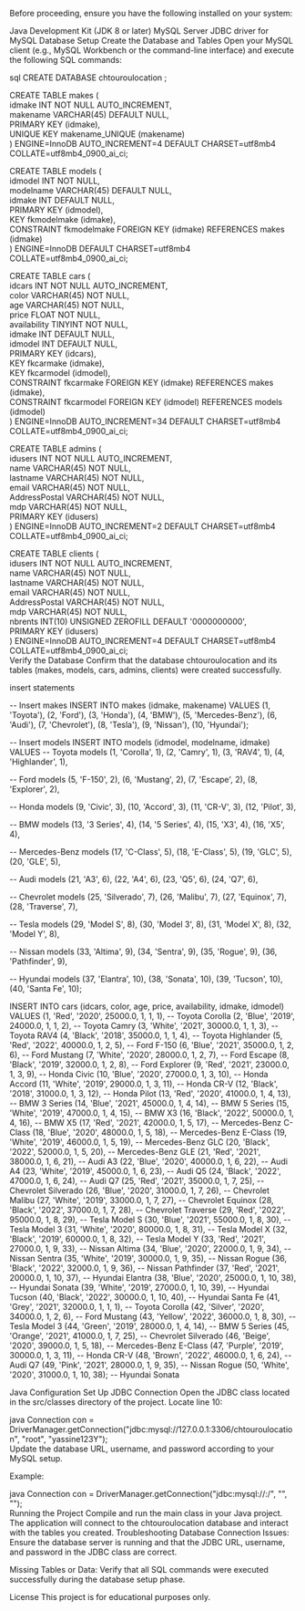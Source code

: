 Before proceeding, ensure you have the following installed on your system:

Java Development Kit (JDK 8 or later)
MySQL Server
JDBC driver for MySQL
Database Setup
Create the Database and Tables
Open your MySQL client (e.g., MySQL Workbench or the command-line interface) and execute the following SQL commands:

sql
CREATE DATABASE chtouroulocation ;  

CREATE TABLE makes (  
    idmake INT NOT NULL AUTO_INCREMENT,  
    makename VARCHAR(45) DEFAULT NULL,  
    PRIMARY KEY (idmake),  
    UNIQUE KEY makename_UNIQUE (makename)  
) ENGINE=InnoDB AUTO_INCREMENT=4 DEFAULT CHARSET=utf8mb4 COLLATE=utf8mb4_0900_ai_ci;  

CREATE TABLE models (  
    idmodel INT NOT NULL,  
    modelname VARCHAR(45) DEFAULT NULL,  
    idmake INT DEFAULT NULL,  
    PRIMARY KEY (idmodel),  
    KEY fkmodelmake (idmake),  
    CONSTRAINT fkmodelmake FOREIGN KEY (idmake) REFERENCES makes (idmake)  
) ENGINE=InnoDB DEFAULT CHARSET=utf8mb4 COLLATE=utf8mb4_0900_ai_ci;  

CREATE TABLE cars (  
    idcars INT NOT NULL AUTO_INCREMENT,  
    color VARCHAR(45) NOT NULL,  
    age VARCHAR(45) NOT NULL,  
    price FLOAT NOT NULL,  
    availability TINYINT NOT NULL,  
    idmake INT DEFAULT NULL,  
    idmodel INT DEFAULT NULL,  
    PRIMARY KEY (idcars),  
    KEY fkcarmake (idmake),  
    KEY fkcarmodel (idmodel),  
    CONSTRAINT fkcarmake FOREIGN KEY (idmake) REFERENCES makes (idmake),  
    CONSTRAINT fkcarmodel FOREIGN KEY (idmodel) REFERENCES models (idmodel)  
) ENGINE=InnoDB AUTO_INCREMENT=34 DEFAULT CHARSET=utf8mb4 COLLATE=utf8mb4_0900_ai_ci;  

CREATE TABLE admins (  
    idusers INT NOT NULL AUTO_INCREMENT,  
    name VARCHAR(45) NOT NULL,  
    lastname VARCHAR(45) NOT NULL,  
    email VARCHAR(45) NOT NULL,  
    AddressPostal VARCHAR(45) NOT NULL,  
    mdp VARCHAR(45) NOT NULL,  
    PRIMARY KEY (idusers)  
) ENGINE=InnoDB AUTO_INCREMENT=2 DEFAULT CHARSET=utf8mb4 COLLATE=utf8mb4_0900_ai_ci;  

CREATE TABLE clients (  
    idusers INT NOT NULL AUTO_INCREMENT,  
    name VARCHAR(45) NOT NULL,  
    lastname VARCHAR(45) NOT NULL,  
    email VARCHAR(45) NOT NULL,  
    AddressPostal VARCHAR(45) NOT NULL,  
    mdp VARCHAR(45) NOT NULL,  
    nbrents INT(10) UNSIGNED ZEROFILL DEFAULT '0000000000',  
    PRIMARY KEY (idusers)  
) ENGINE=InnoDB AUTO_INCREMENT=4 DEFAULT CHARSET=utf8mb4 COLLATE=utf8mb4_0900_ai_ci;  
Verify the Database
Confirm that the database chtouroulocation and its tables (makes, models, cars, admins, clients) were created successfully.

insert statements

-- Insert makes
INSERT INTO makes (idmake, makename) VALUES
(1, 'Toyota'),
(2, 'Ford'),
(3, 'Honda'),
(4, 'BMW'),
(5, 'Mercedes-Benz'),
(6, 'Audi'),
(7, 'Chevrolet'),
(8, 'Tesla'),
(9, 'Nissan'),
(10, 'Hyundai');

-- Insert models
INSERT INTO models (idmodel, modelname, idmake) VALUES
-- Toyota models
(1, 'Corolla', 1),
(2, 'Camry', 1),
(3, 'RAV4', 1),
(4, 'Highlander', 1),

-- Ford models
(5, 'F-150', 2),
(6, 'Mustang', 2),
(7, 'Escape', 2),
(8, 'Explorer', 2),

-- Honda models
(9, 'Civic', 3),
(10, 'Accord', 3),
(11, 'CR-V', 3),
(12, 'Pilot', 3),

-- BMW models
(13, '3 Series', 4),
(14, '5 Series', 4),
(15, 'X3', 4),
(16, 'X5', 4),

-- Mercedes-Benz models
(17, 'C-Class', 5),
(18, 'E-Class', 5),
(19, 'GLC', 5),
(20, 'GLE', 5),

-- Audi models
(21, 'A3', 6),
(22, 'A4', 6),
(23, 'Q5', 6),
(24, 'Q7', 6),

-- Chevrolet models
(25, 'Silverado', 7),
(26, 'Malibu', 7),
(27, 'Equinox', 7),
(28, 'Traverse', 7),

-- Tesla models
(29, 'Model S', 8),
(30, 'Model 3', 8),
(31, 'Model X', 8),
(32, 'Model Y', 8),

-- Nissan models
(33, 'Altima', 9),
(34, 'Sentra', 9),
(35, 'Rogue', 9),
(36, 'Pathfinder', 9),

-- Hyundai models
(37, 'Elantra', 10),
(38, 'Sonata', 10),
(39, 'Tucson', 10),
(40, 'Santa Fe', 10);

INSERT INTO cars (idcars, color, age, price, availability, idmake, idmodel) VALUES
(1, 'Red', '2020', 25000.0, 1, 1, 1), -- Toyota Corolla
(2, 'Blue', '2019', 24000.0, 1, 1, 2), -- Toyota Camry
(3, 'White', '2021', 30000.0, 1, 1, 3), -- Toyota RAV4
(4, 'Black', '2018', 35000.0, 1, 1, 4), -- Toyota Highlander
(5, 'Red', '2022', 40000.0, 1, 2, 5), -- Ford F-150
(6, 'Blue', '2021', 35000.0, 1, 2, 6), -- Ford Mustang
(7, 'White', '2020', 28000.0, 1, 2, 7), -- Ford Escape
(8, 'Black', '2019', 32000.0, 1, 2, 8), -- Ford Explorer
(9, 'Red', '2021', 23000.0, 1, 3, 9), -- Honda Civic
(10, 'Blue', '2020', 27000.0, 1, 3, 10), -- Honda Accord
(11, 'White', '2019', 29000.0, 1, 3, 11), -- Honda CR-V
(12, 'Black', '2018', 31000.0, 1, 3, 12), -- Honda Pilot
(13, 'Red', '2020', 41000.0, 1, 4, 13), -- BMW 3 Series
(14, 'Blue', '2021', 45000.0, 1, 4, 14), -- BMW 5 Series
(15, 'White', '2019', 47000.0, 1, 4, 15), -- BMW X3
(16, 'Black', '2022', 50000.0, 1, 4, 16), -- BMW X5
(17, 'Red', '2021', 42000.0, 1, 5, 17), -- Mercedes-Benz C-Class
(18, 'Blue', '2020', 48000.0, 1, 5, 18), -- Mercedes-Benz E-Class
(19, 'White', '2019', 46000.0, 1, 5, 19), -- Mercedes-Benz GLC
(20, 'Black', '2022', 52000.0, 1, 5, 20), -- Mercedes-Benz GLE
(21, 'Red', '2021', 38000.0, 1, 6, 21), -- Audi A3
(22, 'Blue', '2020', 40000.0, 1, 6, 22), -- Audi A4
(23, 'White', '2019', 45000.0, 1, 6, 23), -- Audi Q5
(24, 'Black', '2022', 47000.0, 1, 6, 24), -- Audi Q7
(25, 'Red', '2021', 35000.0, 1, 7, 25), -- Chevrolet Silverado
(26, 'Blue', '2020', 31000.0, 1, 7, 26), -- Chevrolet Malibu
(27, 'White', '2019', 33000.0, 1, 7, 27), -- Chevrolet Equinox
(28, 'Black', '2022', 37000.0, 1, 7, 28), -- Chevrolet Traverse
(29, 'Red', '2022', 95000.0, 1, 8, 29), -- Tesla Model S
(30, 'Blue', '2021', 55000.0, 1, 8, 30), -- Tesla Model 3
(31, 'White', '2020', 80000.0, 1, 8, 31), -- Tesla Model X
(32, 'Black', '2019', 60000.0, 1, 8, 32), -- Tesla Model Y
(33, 'Red', '2021', 27000.0, 1, 9, 33), -- Nissan Altima
(34, 'Blue', '2020', 22000.0, 1, 9, 34), -- Nissan Sentra
(35, 'White', '2019', 30000.0, 1, 9, 35), -- Nissan Rogue
(36, 'Black', '2022', 32000.0, 1, 9, 36), -- Nissan Pathfinder
(37, 'Red', '2021', 20000.0, 1, 10, 37), -- Hyundai Elantra
(38, 'Blue', '2020', 25000.0, 1, 10, 38), -- Hyundai Sonata
(39, 'White', '2019', 27000.0, 1, 10, 39), -- Hyundai Tucson
(40, 'Black', '2022', 30000.0, 1, 10, 40), -- Hyundai Santa Fe
(41, 'Grey', '2021', 32000.0, 1, 1, 1), -- Toyota Corolla
(42, 'Silver', '2020', 34000.0, 1, 2, 6), -- Ford Mustang
(43, 'Yellow', '2022', 36000.0, 1, 8, 30), -- Tesla Model 3
(44, 'Green', '2019', 28000.0, 1, 4, 14), -- BMW 5 Series
(45, 'Orange', '2021', 41000.0, 1, 7, 25), -- Chevrolet Silverado
(46, 'Beige', '2020', 39000.0, 1, 5, 18), -- Mercedes-Benz E-Class
(47, 'Purple', '2019', 30000.0, 1, 3, 11), -- Honda CR-V
(48, 'Brown', '2022', 46000.0, 1, 6, 24), -- Audi Q7
(49, 'Pink', '2021', 28000.0, 1, 9, 35), -- Nissan Rogue
(50, 'White', '2020', 31000.0, 1, 10, 38); -- Hyundai Sonata

Java Configuration
Set Up JDBC Connection
Open the JDBC class located in the src/classes directory of the project. Locate line 10:

java
Connection con = DriverManager.getConnection("jdbc:mysql://127.0.0.1:3306/chtouroulocation", "root", "yassine123Y");  
Update the database URL, username, and password according to your MySQL setup.

Example:

java
Connection con = DriverManager.getConnection("jdbc:mysql://<your-host>:<your-port>/<your-database>", "<your-username>", "<your-password>");  
Running the Project
Compile and run the main class in your Java project.
The application will connect to the chtouroulocation database and interact with the tables you created.
Troubleshooting
Database Connection Issues:
Ensure the database server is running and that the JDBC URL, username, and password in the JDBC class are correct.

Missing Tables or Data:
Verify that all SQL commands were executed successfully during the database setup phase.

License
This project is for educational purposes only.
